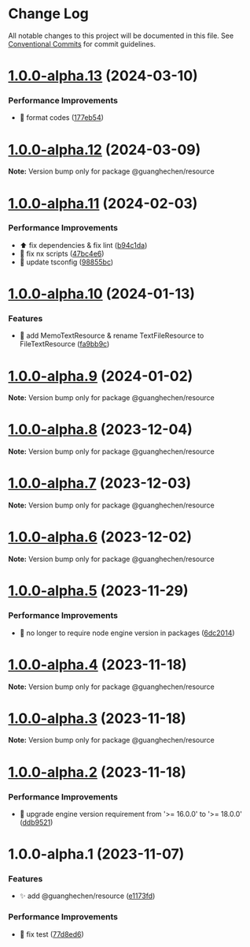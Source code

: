 # Change Log

All notable changes to this project will be documented in this file.
See [Conventional Commits](https://conventionalcommits.org) for commit guidelines.

# [1.0.0-alpha.13](https://github.com/guanghechen/sora/compare/@guanghechen/resource@1.0.0-alpha.12...@guanghechen/resource@1.0.0-alpha.13) (2024-03-10)


### Performance Improvements

* :art:  format codes ([177eb54](https://github.com/guanghechen/sora/commit/177eb5407fe9209269541a327d42084901a63090))





# [1.0.0-alpha.12](https://github.com/guanghechen/sora/compare/@guanghechen/resource@1.0.0-alpha.11...@guanghechen/resource@1.0.0-alpha.12) (2024-03-09)

**Note:** Version bump only for package @guanghechen/resource





# [1.0.0-alpha.11](https://github.com/guanghechen/sora/compare/@guanghechen/resource@1.0.0-alpha.10...@guanghechen/resource@1.0.0-alpha.11) (2024-02-03)


### Performance Improvements

* ⬆️ fix dependencies & fix lint ([b94c1da](https://github.com/guanghechen/sora/commit/b94c1dab2352201f11022e7aa5820c9da149cbb7))
* 🔧 fix nx scripts ([47bc4e6](https://github.com/guanghechen/sora/commit/47bc4e66df825cb37127219bccf60dc81d6a9b48))
* 🔧 update tsconfig ([98855bc](https://github.com/guanghechen/sora/commit/98855bcc245d98c61217c5bafc6a1b2506b7824d))





# [1.0.0-alpha.10](https://github.com/guanghechen/sora/compare/@guanghechen/resource@1.0.0-alpha.9...@guanghechen/resource@1.0.0-alpha.10) (2024-01-13)


### Features

* 🎨 add MemoTextResource & rename TextFileResource to FileTextResource ([fa9bb9c](https://github.com/guanghechen/sora/commit/fa9bb9c9d927a644dc1127ee48914f813a5611ab))





# [1.0.0-alpha.9](https://github.com/guanghechen/sora/compare/@guanghechen/resource@1.0.0-alpha.8...@guanghechen/resource@1.0.0-alpha.9) (2024-01-02)

**Note:** Version bump only for package @guanghechen/resource





# [1.0.0-alpha.8](https://github.com/guanghechen/sora/compare/@guanghechen/resource@1.0.0-alpha.7...@guanghechen/resource@1.0.0-alpha.8) (2023-12-04)

**Note:** Version bump only for package @guanghechen/resource





# [1.0.0-alpha.7](https://github.com/guanghechen/sora/compare/@guanghechen/resource@1.0.0-alpha.6...@guanghechen/resource@1.0.0-alpha.7) (2023-12-03)

**Note:** Version bump only for package @guanghechen/resource





# [1.0.0-alpha.6](https://github.com/guanghechen/sora/compare/@guanghechen/resource@1.0.0-alpha.5...@guanghechen/resource@1.0.0-alpha.6) (2023-12-02)

**Note:** Version bump only for package @guanghechen/resource





# [1.0.0-alpha.5](https://github.com/guanghechen/sora/compare/@guanghechen/resource@1.0.0-alpha.4...@guanghechen/resource@1.0.0-alpha.5) (2023-11-29)


### Performance Improvements

* 🔧 no longer to require node engine version in packages ([6dc2014](https://github.com/guanghechen/sora/commit/6dc2014122dd44bcadc893e2ee98697265e7d61e))





# [1.0.0-alpha.4](https://github.com/guanghechen/sora/compare/@guanghechen/resource@1.0.0-alpha.3...@guanghechen/resource@1.0.0-alpha.4) (2023-11-18)

**Note:** Version bump only for package @guanghechen/resource





# [1.0.0-alpha.3](https://github.com/guanghechen/sora/compare/@guanghechen/resource@1.0.0-alpha.2...@guanghechen/resource@1.0.0-alpha.3) (2023-11-18)

**Note:** Version bump only for package @guanghechen/resource





# [1.0.0-alpha.2](https://github.com/guanghechen/sora/compare/@guanghechen/resource@1.0.0-alpha.1...@guanghechen/resource@1.0.0-alpha.2) (2023-11-18)


### Performance Improvements

* 🔧 upgrade engine version requirement from '>= 16.0.0' to '>= 18.0.0' ([ddb9521](https://github.com/guanghechen/sora/commit/ddb9521b529b2ca838554794339b9e27ac80b8aa))





# 1.0.0-alpha.1 (2023-11-07)


### Features

* ✨ add @guanghechen/resource ([e1173fd](https://github.com/guanghechen/sora/commit/e1173fdf8276a9fdd0a5dba8c7b2c63a00281cdf))


### Performance Improvements

* 🔧 fix test ([77d8ed6](https://github.com/guanghechen/sora/commit/77d8ed603008d830a0efaed6c97fe1c09d48323f))
